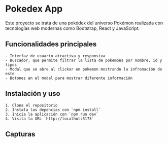 # Pokedex App

Este proyecto se trata de una pokédex del universo Pokémon realizada con tecnologías web modernas como Bootstrap, React y JavaScript.

## Funcionalidades principales
    - Interfaz de usuario atractiva y responsiva
    - Buscador, que permite filtrar la lista de pokemons por nombre, id y tipos
    - Modal que se abre al clickar en pokemon mostrando la infromación de este
    - Botones en el modal para mostrar diferente información

## Instalación y uso
    1. Clona el repositorio
    2. Instala las depencias con `npm install`
    3. Inicia la aplicación con `npm run dev`
    4. Visita la URL `http://localhot:5173`

## Capturas



